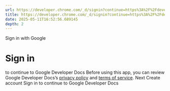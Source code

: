 ```yaml
---
url: https://developer.chrome.com/_d/signin?continue=https%3A%2F%2Fdeveloper.chrome.com%2Fdocs%2Fchromedriver&prompt=select_account
title: https://developer.chrome.com/_d/signin?continue=https%3A%2F%2Fdeveloper.chrome.com%2Fdocs%2Fchromedriver&prompt=select_account
date: 2025-05-11T16:52:56.689145
depth: 2
---
```


Sign in with Google
# Sign in
to continue to Google Developer Docs
Before using this app, you can review Google Developer Docs’s [privacy policy](https://google.com/policies/privacy) and [terms of service](https://google.com/policies/terms).
Next
Create account
Sign in to continue to Google Developer Docs 

